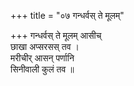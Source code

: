 +++
title = "०७ गन्धर्वस् ते मूलम्"

+++
गन्धर्वस् ते मूलम् आसीच्  
छाखा अप्सरसस् तव ।  
मरीचीर् आसन् पर्णानि  
सिनीवाली कुलं तव ॥